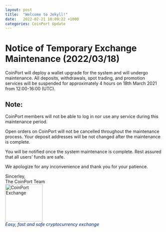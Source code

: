 ```yaml
---
layout: post
title:  "Welcome to Jekyll!"
date:   2022-02-21 10:09:22 +1000
categories: CoinPort Update
---
```


# Notice of Temporary Exchange Maintenance (2022/03/18)

CoinPort will deploy a wallet upgrade for the system and will undergo maintenance. All deposits, withdrawals, spot trading, and promotion services will be suspended for approximately 4 hours on 18th March 2021 from 12:00-16:00 (UTC).

## Note:

CoinPort members will not be able to log in nor use any service during this maintenance period.

Open orders on CoinPort will not be cancelled throughout the maintenance process. Your deposit addresses will be not changed after the maintenance is complete.

You will be notified once the system maintenance is complete. Rest assured that all users’ funds are safe.

We apologize for any inconvenience and thank you for your patience.

<p>
Sincerley, <br />
The CoinPort Team <br />
<img src="https://doc.coinport.com.au/images/logos/signature_logo.png" alt="CoinPort Exchange" width="120" /><br />
<span style="color: #022873;"><em>Easy, fast and safe cryptocurrency exchange</em></span>
</p>
